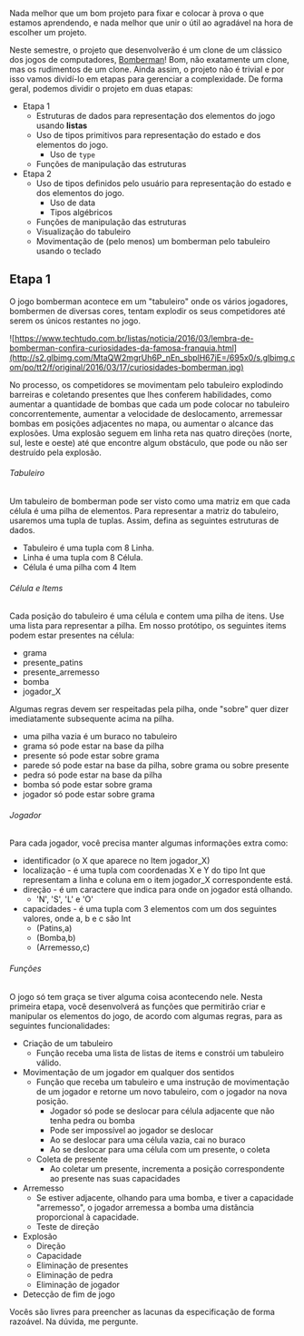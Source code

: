 Nada melhor que um bom projeto para fixar e colocar à prova o que estamos aprendendo, e nada melhor que unir o útil ao agradável na hora de escolher um projeto.

Neste semestre, o projeto que desenvolverão é um clone de um clássico dos jogos de computadores, [Bomberman](https://www.techtudo.com.br/listas/noticia/2016/03/lembra-de-bomberman-confira-curiosidades-da-famosa-franquia.html)!
Bom, não exatamente um clone, mas os rudimentos de um clone.
Ainda assim, o projeto não é trivial e por isso vamos dividí-lo em etapas para gerenciar a complexidade.
De forma geral, podemos dividir o projeto em duas etapas:

* Etapa 1
    * Estruturas de dados para representação dos elementos do jogo usando **listas**
    * Uso de tipos primitivos para representação do estado e dos elementos do jogo.
        * Uso de `type`
    * Funções de manipulação das estruturas
* Etapa 2
    * Uso de tipos definidos pelo usuário para representação do estado e dos elementos do jogo.
        * Uso de data
        * Tipos algébricos
    * Funções de manipulação das estruturas
    * Visualização do tabuleiro
    * Movimentação de (pelo menos) um bomberman pelo tabuleiro usando o teclado
    

## Etapa 1
O jogo bomberman acontece em um "tabuleiro" onde os vários jogadores, bombermen de diversas cores, tentam explodir os seus competidores até serem os únicos restantes no jogo.

![https://www.techtudo.com.br/listas/noticia/2016/03/lembra-de-bomberman-confira-curiosidades-da-famosa-franquia.html](http://s2.glbimg.com/MtaQW2mgrUh6P_nEn_sbplH67jE=/695x0/s.glbimg.com/po/tt2/f/original/2016/03/17/curiosidades-bomberman.jpg)

No processo, os competidores se movimentam pelo tabuleiro explodindo barreiras e coletando presentes que lhes conferem habilidades, como aumentar a quantidade de bombas que cada um pode colocar no tabuleiro concorrentemente, aumentar a velocidade de deslocamento, arremessar bombas em posições adjacentes no mapa, ou aumentar o alcance das explosões.
Uma explosão seguem em linha reta nas quatro direções (norte, sul, leste e oeste) até que encontre algum obstáculo, que pode ou não ser destruído pela explosão.

###### Tabuleiro
Um tabuleiro de bomberman pode ser visto como uma matriz em que cada célula é uma pilha de elementos.
Para representar a matriz do tabuleiro, usaremos uma tupla de tuplas.
Assim, defina as seguintes estruturas de dados.
    
- Tabuleiro é uma tupla com 8 Linha.
- Linha é uma tupla com 8 Célula.
- Célula é uma pilha com 4 Item

###### Célula e Items
Cada posição do tabuleiro é uma célula e contem uma pilha de itens.
Use uma lista para representar a pilha.
Em nosso protótipo, os seguintes items podem estar presentes na célula:

- grama
- presente_patins
- presente_arremesso
- bomba
- jogador_X

Algumas regras devem ser respeitadas pela pilha, onde "sobre" quer dizer imediatamente subsequente acima na pilha.

- uma pilha vazia é um buraco no tabuleiro
- grama só pode estar na base da pilha
- presente só pode estar sobre grama
- parede só pode estar na base da pilha, sobre grama ou sobre presente
- pedra só pode estar na base da pilha
- bomba só pode estar sobre grama
- jogador só pode estar sobre grama

###### Jogador
Para cada jogador, você precisa manter algumas informações extra como:

- identificador (o X que aparece no Item jogador_X)
- localização - é uma tupla com coordenadas X e Y do tipo Int que representam a linha e coluna em o item jogador_X correspondente está.
- direção - é um caractere que indica para onde on jogador está olhando. 
    - 'N', 'S', 'L' e 'O'
- capacidades - é uma tupla com 3 elementos com um dos seguintes valores, onde a, b e c são Int
    - (Patins,a)
    - (Bomba,b)
    - (Arremesso,c)

###### Funções
O jogo só tem graça se tiver alguma coisa acontecendo nele.
Nesta primeira etapa, você desenvolverá as funções que permitirão criar e manipular os elementos do jogo, de acordo com algumas regras, para as seguintes funcionalidades:

- Criação de um tabuleiro
    - Função receba uma lista de listas de items e constrói um tabuleiro válido.
- Movimentação de um jogador em qualquer dos sentidos
    - Função que receba um tabuleiro e uma instrução de movimentação de um jogador e retorne um novo tabuleiro, com o jogador na nova posição.
        - Jogador só pode se deslocar para célula adjacente que não tenha pedra ou bomba
        - Pode ser impossível ao jogador se deslocar
        - Ao se deslocar para uma célula vazia, cai no buraco
        - Ao se deslocar para uma célula com um presente, o coleta
    - Coleta de presente
        - Ao coletar um presente, incrementa a posição correspondente ao presente nas suas capacidades
- Arremesso
    - Se estiver adjacente, olhando para uma bomba, e tiver a capacidade "arremesso", o jogador arremessa a bomba uma distância proporcional à capacidade.
    - Teste de direção
- Explosão
    - Direção
    - Capacidade
    - Eliminação de presentes
    - Eliminação de pedra
    - Eliminação de jogador
- Detecção de fim de jogo

Vocês são livres para preencher as lacunas da especificação de forma razoável.
Na dúvida, me pergunte.